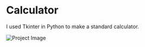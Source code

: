 # Calculator
I used Tkinter in Python to make a standard calculator.

![Project Image](./Screenshot_2025-03-02_205928.png)
